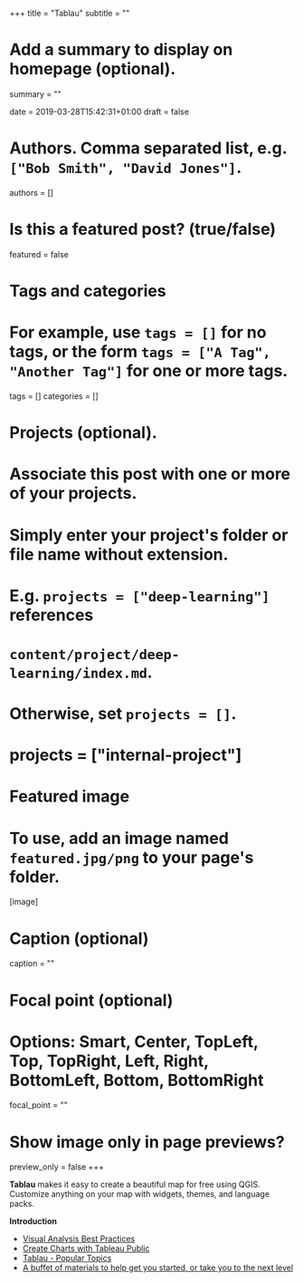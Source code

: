 +++
title = "Tablau"
subtitle = ""

# Add a summary to display on homepage (optional).
summary = ""

date = 2019-03-28T15:42:31+01:00
draft = false

# Authors. Comma separated list, e.g. `["Bob Smith", "David Jones"]`.
authors = []

# Is this a featured post? (true/false)
featured = false

# Tags and categories
# For example, use `tags = []` for no tags, or the form `tags = ["A Tag", "Another Tag"]` for one or more tags.
tags = []
categories = []

# Projects (optional).
#   Associate this post with one or more of your projects.
#   Simply enter your project's folder or file name without extension.
#   E.g. `projects = ["deep-learning"]` references
#   `content/project/deep-learning/index.md`.
#   Otherwise, set `projects = []`.
# projects = ["internal-project"]

# Featured image
# To use, add an image named `featured.jpg/png` to your page's folder.
[image]
  # Caption (optional)
  caption = ""

  # Focal point (optional)
  # Options: Smart, Center, TopLeft, Top, TopRight, Left, Right, BottomLeft, Bottom, BottomRight
  focal_point = ""

  # Show image only in page previews?
  preview_only = false
+++

**Tablau** makes it easy to create a beautiful map for free using QGIS. Customize anything on your map with widgets, themes, and language packs.

**Introduction**

- [Visual Analysis Best Practices](http://www.tableau.com/sites/default/files/media/whitepaper_visual-analysis-guidebook_0.pdf)
- [Create Charts with Tableau Public](https://datavizforall.org/tableau-public.html)
- [Tablau - Popular Topics](https://www.tableau.com/support/public)
- [A buffet of materials to help get you started, or take you to the next level](https://public.tableau.com/en-us/s/resources)
